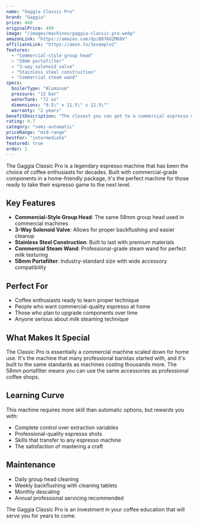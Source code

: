 ```yaml
---
name: "Gaggia Classic Pro"
brand: "Gaggia"
price: 449
originalPrice: 499
image: "/images/machines/gaggia-classic-pro.webp"
amazonLink: "https://amazon.com/dp/B07KGZMK8V"
affiliateLink: "https://amzn.to/3example2"
features: 
  - "Commercial-style group head"
  - "58mm portafilter"
  - "3-way solenoid valve"
  - "Stainless steel construction"
  - "Commercial steam wand"
specs:
  boilerType: "Aluminum"
  pressure: "15 bar"
  waterTank: "72 oz"
  dimensions: "9.5\" x 11.5\" x 12.5\""
  warranty: "2 years"
benefitDescription: "The closest you can get to a commercial espresso machine at home. Built like a tank with professional-grade components that serious coffee enthusiasts love."
rating: 4.7
category: "semi-automatic"
priceRange: "mid-range"
bestFor: "intermediate"
featured: true
order: 2
---
```


The Gaggia Classic Pro is a legendary espresso machine that has been the choice of coffee enthusiasts for decades. Built with commercial-grade components in a home-friendly package, it's the perfect machine for those ready to take their espresso game to the next level.

## Key Features

- **Commercial-Style Group Head**: The same 58mm group head used in commercial machines
- **3-Way Solenoid Valve**: Allows for proper backflushing and easier cleanup
- **Stainless Steel Construction**: Built to last with premium materials
- **Commercial Steam Wand**: Professional-grade steam wand for perfect milk texturing
- **58mm Portafilter**: Industry-standard size with wide accessory compatibility

## Perfect For

- Coffee enthusiasts ready to learn proper technique
- People who want commercial-quality espresso at home
- Those who plan to upgrade components over time
- Anyone serious about milk steaming technique

## What Makes It Special

The Classic Pro is essentially a commercial machine scaled down for home use. It's the machine that many professional baristas started with, and it's built to the same standards as machines costing thousands more. The 58mm portafilter means you can use the same accessories as professional coffee shops.

## Learning Curve

This machine requires more skill than automatic options, but rewards you with:
- Complete control over extraction variables
- Professional-quality espresso shots
- Skills that transfer to any espresso machine
- The satisfaction of mastering a craft

## Maintenance

- Daily group head cleaning
- Weekly backflushing with cleaning tablets
- Monthly descaling
- Annual professional servicing recommended

The Gaggia Classic Pro is an investment in your coffee education that will serve you for years to come.

